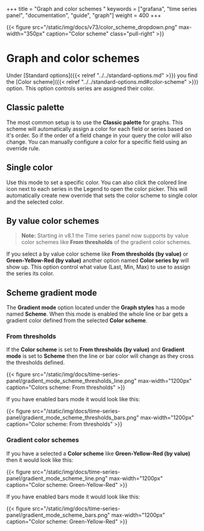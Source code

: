 +++
title = "Graph and color schemes "
keywords = ["grafana", "time series panel", "documentation", "guide", "graph"]
weight = 400
+++

{{< figure src="/static/img/docs/v73/color_scheme_dropdown.png" max-width="350px" caption="Color scheme" class="pull-right" >}}

# Graph and color schemes

Under [Standard options]({{< relref "../../standard-options.md" >}}) you find the [Color scheme]({{< relref "../../standard-options.md#color-scheme" >}}) option. This option controls series are assigned their color.

## Classic palette

The most common setup is to use the **Classic palette** for graphs. This scheme will automatically assign a color for each field or series based on it's order. So if the order of a field change in your query the color will also change. You can manually configure a color for a specific field using an override rule.

## Single color

Use this mode to set a specific color. You can also click the colored line icon next to each series in the Legend to open the color picker. This will automatically create new override that sets the color scheme to single color and the selected color.

## By value color schemes

> **Note:** Starting in v8.1 the Time series panel now supports by value color schemes like **From thresholds** of the gradient color schemes.

If you select a by value color scheme like **From thresholds (by value)** or **Green-Yellow-Red (by value)** another option named **Color series by** will show up. This option control what value (Last, Min, Max) to use to assign the series its color.

## Scheme gradient mode

The **Gradient mode** option located under the **Graph styles** has a mode named **Scheme**. When this mode is enabled the whole line or bar gets a gradient color defined from the selected **Color scheme**.

### From thresholds

If the **Color scheme** is set to **From thresholds (by value)** and **Gradient mode** is set to **Scheme** then the line or bar color will change as they cross the thresholds defined.

{{< figure src="/static/img/docs/time-series-panel/gradient_mode_scheme_thresholds_line.png" max-width="1200px" caption="Colors scheme: From thresholds" >}}

If you have enabled bars mode it would look like this:

{{< figure src="/static/img/docs/time-series-panel/gradient_mode_scheme_thresholds_bars.png" max-width="1200px" caption="Color scheme: From thresholds" >}}

### Gradient color schemes

If you have a selected a **Color scheme** like **Green-Yellow-Red (by value)** then it would look like this:

{{< figure src="/static/img/docs/time-series-panel/gradient_mode_scheme_line.png" max-width="1200px" caption="Color scheme: Green-Yellow-Red" >}}

If you have enabled bars mode it would look like this:

{{< figure src="/static/img/docs/time-series-panel/gradient_mode_scheme_bars.png" max-width="1200px" caption="Color scheme: Green-Yellow-Red" >}}
